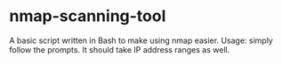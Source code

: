 # nmap-scanning-tool
A basic script written in Bash to make using nmap easier.
Usage: simply follow the prompts. It should take IP address ranges as well.

